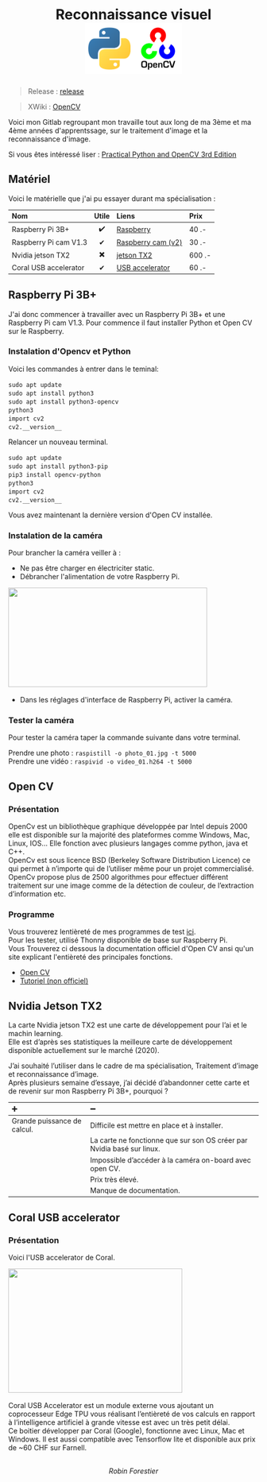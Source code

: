 <div align="center">
    <h1>Reconnaissance visuel <img src="/logo.PNG"  width="196" height="103"> </h1>
</div>


>  Release : [release](http://172.16.32.230/Forestier/reconnaissance-visuel/-/releases)

>  XWiki : [OpenCV](https://xwiki.serverelo.org/xwiki/bin/view/Centre%20de%20Formation%20ELO/Projets/Robotique/OpenCV/)

Voici mon Gitlab regroupant mon travaille tout aux long de ma 3ème et ma 4ème années d'apprentssage,
sur le traitement d'image et la reconnaissance d'image.

Si vous êtes intéressé liser : [Practical Python and OpenCV 3rd Edition](http://172.16.32.230/Forestier/reconnaissance-visuel/blob/master/1_Documentation/Practical_Python_and_OpenCV__3rd_Edition.pdf)

<h2>Matériel</h2>

Voici le matérielle que j'ai pu essayer durant ma spécialisation :

|Nom |Utile |Liens |Prix |
|:---- |:---:   |:----|:--- |
|Raspberry Pi 3B+|✔️|[Raspberry](https://www.raspberrypi.org/products/raspberry-pi-3-model-b-plus/) |40 .- |
|Raspberry Pi cam V1.3|✔|[Raspberry cam (v2)](https://www.raspberrypi.org/products/camera-module-v2/)|30 .-|
|Nvidia jetson TX2|✖️|[jetson TX2](https://www.nvidia.com/fr-fr/autonomous-machines/embedded-systems/jetson-tx2/)|600 .-|
|Coral USB accelerator|✔|[USB accelerator](https://coral.ai/products/accelerator)|60 .-|

<h2>Raspberry Pi 3B+</h2>

J'ai donc commencer à travailler avec un Raspberry Pi 3B+ et une Raspberry Pi cam V1.3.
Pour commence il faut installer Python et Open CV sur le Raspberry.

<h3>Instalation d'Opencv et Python</h3>

Voici les commandes à entrer dans le teminal:

>>>
`sudo apt update` <br>
`sudo apt install python3` <br>
`sudo apt install python3-opencv` <br>
`python3` <br>
`import cv2` <br>
`cv2.__version__` <br>
>>>

Relancer un nouveau terminal.

>>>
`sudo apt update` <br>
`sudo apt install python3-pip` <br>
`pip3 install opencv-python` <br>
`python3` <br>
`import cv2` <br>
`cv2.__version__` <br>
>>>

Vous avez maintenant la dernière version d'Open CV installée.

<h3>Instalation de la caméra</h3>

Pour brancher la caméra veiller à :
- Ne pas être charger en électriciter static.
- Débrancher l'alimentation de votre Raspberry Pi.

<p> <img src="http://172.16.32.230/Forestier/reconnaissance-visuel/raw/master/1_Documentation/img/install_cam.gif"  width="400" height="200"> </p>

- Dans les réglages d'interface de Raspberry Pi, activer la caméra.

<h3>Tester la caméra </h3>

Pour tester la caméra taper la commande suivante dans votre terminal.

>>>
Prendre une photo :
`raspistill -o photo_01.jpg -t 5000` <br>
Prendre une vidéo :
`raspivid -o video_01.h264 -t 5000` <br>
>>>

<h2>Open CV </h2>

<h3>Présentation </h3>

OpenCv est un bibliothèque graphique développée par Intel depuis 2000 elle est disponible sur la majorité des plateformes comme Windows, Mac, Linux, IOS… Elle fonction avec plusieurs langages comme python, java et C++. <br> 
OpenCv est sous licence BSD (Berkeley Software Distribution Licence) ce qui permet à n’importe qui de l’utiliser même pour un projet commercialisé. <br>
OpenCv propose plus de 2500 algorithmes pour effectuer différent traitement sur une image comme de la détection de couleur, de l’extraction d’information etc. <br>

<h3>Programme </h3>

Vous trouverez lentièreté de mes programmes de test [ici](http://172.16.32.230/Forestier/reconnaissance-visuel/tree/master/5_Programmation/test). <br>
Pour les tester, utilisé Thonny disponible de base sur Raspberry Pi. <br>
Vous Trouverez ci dessous la documentation officiel d'Open CV ansi qu'un site explicant l'entièreté
des principales fonctions.

- [Open CV](https://opencv.org)
- [Tutoriel (non officiel)](https://opencv-python-tutroals.readthedocs.io/en/latest/index.html)

<h2>Nvidia Jetson TX2 </h2>

La carte Nvidia jetson TX2 est une carte de développement pour l’ai et le machin learning. <br>
Elle est d’après ses statistiques la meilleure carte de développement disponible actuellement sur le marché (2020). 

J’ai souhaité l’utiliser dans le cadre de ma spécialisation, Traitement d’image et reconnaissance d’image. <br>
Après plusieurs semaine d’essaye, j’ai décidé d’abandonner cette carte et de revenir sur mon Raspberry Pi 3B+, pourquoi ? <br>

|➕|➖|
|:---|:---|
|Grande puissance de calcul.|Difficile est mettre en place et à installer.|
||La carte ne fonctionne que sur son OS créer par Nvidia basé sur linux.|
||Impossible d’accéder à la caméra on-board avec open CV.|
||Prix très élevé.|
||Manque de documentation.|

<h2>Coral USB accelerator </h2>

<h3>Présentation </h3>

Voici l'USB accelerator de Coral.
<p> <img src="http://172.16.32.230/Forestier/reconnaissance-visuel/raw/master/1_Documentation/img/coral_USB_accelerator.jpg"  width="350" height="250"> </p>

Coral USB Accelerator est un module externe vous ajoutant un coprocesseur Edge TPU vous réalisant l’entièreté de vos calculs en rapport à l’intelligence artificiel à grande vitesse est avec un très petit délai. <br>
Ce boitier développer par Coral (Google), fonctionne avec Linux, Mac et Windows. Il est aussi compatible avec Tensorflow lite et disponible aux prix de ~60 CHF sur Farnell. <br>


<h2> </h2>
    
<div align="center">
    <i>Robin Forestier</i>
</div>